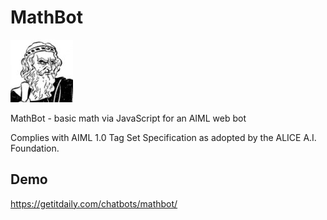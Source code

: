 # MathBot

[![MathBot](https://raw.githubusercontent.com/attogram/attogram-docs/master/mathbot/mathbot.png)](https://github.com/attogram/mathbot)

MathBot - basic math via JavaScript for an AIML web bot 

Complies with AIML 1.0 Tag Set Specification as adopted by the ALICE A.I. Foundation.          

## Demo

https://getitdaily.com/chatbots/mathbot/
